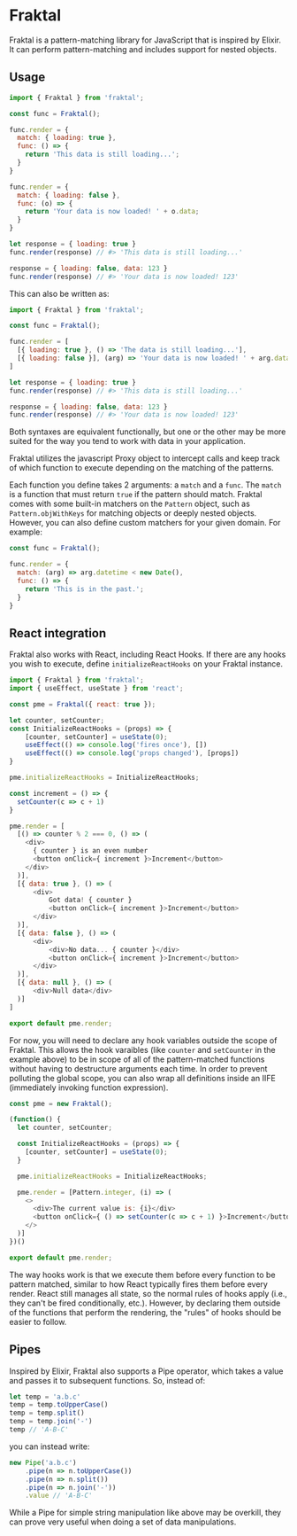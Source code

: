 # Fraktal

Fraktal is a pattern-matching library for JavaScript that is inspired by Elixir. It can perform pattern-matching and includes support for nested objects.

## Usage

```js
import { Fraktal } from 'fraktal';

const func = Fraktal();

func.render = {
  match: { loading: true },
  func: () => {
    return 'This data is still loading...';
  }
}

func.render = {
  match: { loading: false },
  func: (o) => {
    return 'Your data is now loaded! ' + o.data;
  }
}

let response = { loading: true }
func.render(response) // #> 'This data is still loading...'

response = { loading: false, data: 123 }
func.render(response) // #> 'Your data is now loaded! 123'
```

This can also be written as:

```js
import { Fraktal } from 'fraktal';

const func = Fraktal();

func.render = [
  [{ loading: true }, () => 'The data is still loading...'],
  [{ loading: false }], (arg) => 'Your data is now loaded! ' + arg.data]
]

let response = { loading: true }
func.render(response) // #> 'This data is still loading...'

response = { loading: false, data: 123 }
func.render(response) // #> 'Your data is now loaded! 123'
```

Both syntaxes are equivalent functionally, but one or the other may be more suited for the way you tend to work with data in your application.

Fraktal utilizes the javascript Proxy object to intercept calls and keep track of which function to execute depending on the matching of the patterns.

Each function you define takes 2 arguments: a `match` and a `func`. The `match` is a function that must return `true` if the pattern should match. Fraktal comes with some built-in matchers on the `Pattern` object, such as `Pattern.objWithKeys` for matching objects or deeply nested objects. However, you can also define custom matchers for your given domain. For example:

```js
const func = Fraktal();

func.render = {
  match: (arg) => arg.datetime < new Date(),
  func: () => {
    return 'This is in the past.';
  }
}
```

## React integration

Fraktal also works with React, including React Hooks. If there are any hooks you wish to execute, define `initializeReactHooks` on your Fraktal instance.

```js
import { Fraktal } from 'fraktal';
import { useEffect, useState } from 'react';

const pme = Fraktal({ react: true });

let counter, setCounter;
const InitializeReactHooks = (props) => {
    [counter, setCounter] = useState(0);
    useEffect(() => console.log('fires once'), [])
    useEffect(() => console.log('props changed'), [props])
}

pme.initializeReactHooks = InitializeReactHooks;

const increment = () => {
  setCounter(c => c + 1)
}

pme.render = [
  [() => counter % 2 === 0, () => (
    <div>
      { counter } is an even number
      <button onClick={ increment }>Increment</button>
    </div>
  )],
  [{ data: true }, () => (
      <div>
          Got data! { counter }
          <button onClick={ increment }>Increment</button>
      </div>
  )],
  [{ data: false }, () => (
      <div>
          <div>No data... { counter }</div>
          <button onClick={ increment }>Increment</button>
      </div>
  )],
  [{ data: null }, () => (
      <div>Null data</div>
  )]
]

export default pme.render;
```

For now, you will need to declare any hook variables outside the scope of Fraktal. This allows the hook varaibles (like `counter` and `setCounter` in the example above) to be in scope of all of the pattern-matched functions without having to destructure arguments each time. In order to prevent polluting the global scope, you can also wrap all definitions inside an IIFE (immediately invoking function expression).

```js
const pme = new Fraktal();

(function() {
  let counter, setCounter;

  const InitializeReactHooks = (props) => {
    [counter, setCounter] = useState(0);
  }

  pme.initializeReactHooks = InitializeReactHooks;

  pme.render = [Pattern.integer, (i) => (
    <>
      <div>The current value is: {i}</div>
      <button onClick={ () => setCounter(c => c + 1) }>Increment</button>
    </>
  )]
})()

export default pme.render;
```

The way hooks work is that we execute them before every function to be pattern matched, similar to how React typically fires them before every render. React still manages all state, so the normal rules of hooks apply (i.e., they can't be fired conditionally, etc.). However, by declaring them outside of the functions that perform the rendering, the "rules" of hooks should be easier to follow.

## Pipes

Inspired by Elixir, Fraktal also supports a Pipe operator, which takes a value and passes it to subsequent functions. So, instead of:

```js
let temp = 'a.b.c'
temp = temp.toUpperCase()
temp = temp.split()
temp = temp.join('-')
temp // 'A-B-C'
```

you can instead write:

```js
new Pipe('a.b.c')
    .pipe(n => n.toUpperCase())
    .pipe(n => n.split())
    .pipe(n => n.join('-'))
    .value // 'A-B-C'
```

While a Pipe for simple string manipulation like above may be overkill, they can prove very useful when doing a set of data manipulations.
